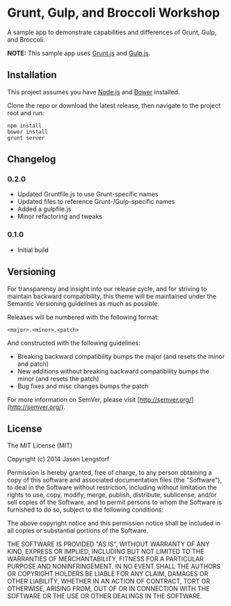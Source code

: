 Grunt, Gulp, and Broccoli Workshop
==================================

A sample app to demonstrate capabilities and differences of Grunt, Gulp, and Broccoli.

**NOTE:** This sample app uses [Grunt.js][1] and [Gulp.js][2].

 [1]: http://gruntjs.com/
 [2]: http://gulpjs.com/


Installation
------------

This project assumes you have [Node.js][3] and [Bower][4] installed.

Clone the repo or download the latest release, then navigate to the project root and run:

    npm install
    bower install
    grunt server

 [3]: http://nodejs.org/
 [4]: http://bower.io/


Changelog
---------

### 0.2.0

* Updated Gruntfile.js to use Grunt-specific names
* Updated files to reference Grunt-/Gulp-specific names
* Added a gulpfile.js
* Minor refactoring and tweaks

### 0.1.0

* Initial build


Versioning
----------

For transparency and insight into our release cycle, and for striving to maintain backward compatibility, this theme will be maintained under the Semantic Versioning guidelines as much as possible.

Releases will be numbered with the following format:

`<major>.<minor>.<patch>`

And constructed with the following guidelines:

* Breaking backward compatibility bumps the major (and resets the minor and patch)
* New additions without breaking backward compatibility bumps the minor (and resets the patch)
* Bug fixes and misc changes bumps the patch

For more information on SemVer, please visit [http://semver.org/](http://semver.org/).


License
-------

The MIT License (MIT)

Copyright (c) 2014 Jason Lengstorf

Permission is hereby granted, free of charge, to any person obtaining a copy of this software and associated documentation files (the "Software"), to deal in the Software without restriction, including without limitation the rights to use, copy, modify, merge, publish, distribute, sublicense, and/or sell copies of the Software, and to permit persons to whom the Software is furnished to do so, subject to the following conditions:

The above copyright notice and this permission notice shall be included in all copies or substantial portions of the Software.

THE SOFTWARE IS PROVIDED "AS IS", WITHOUT WARRANTY OF ANY KIND, EXPRESS OR IMPLIED, INCLUDING BUT NOT LIMITED TO THE WARRANTIES OF MERCHANTABILITY, FITNESS FOR A PARTICULAR PURPOSE AND NONINFRINGEMENT. IN NO EVENT SHALL THE AUTHORS OR COPYRIGHT HOLDERS BE LIABLE FOR ANY CLAIM, DAMAGES OR OTHER LIABILITY, WHETHER IN AN ACTION OF CONTRACT, TORT OR OTHERWISE, ARISING FROM, OUT OF OR IN CONNECTION WITH THE SOFTWARE OR THE USE OR OTHER DEALINGS IN THE SOFTWARE.

